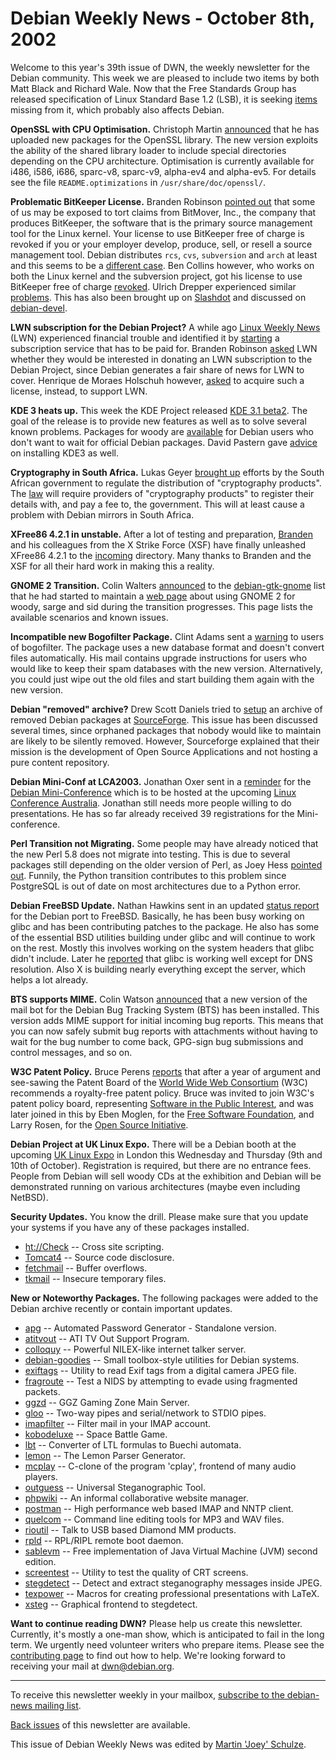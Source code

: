 
Debian Weekly News - October 8th, 2002
======================================


Welcome to this year's 39th issue of DWN, the weekly newsletter for the
Debian community. This week we are pleased to include two items by both Matt Black
and Richard Wale. Now that the Free Standards Group has released
specification of Linux Standard Base 1.2 (LSB), it is seeking [items](http://www.freestandards.org/linuxfuture/) missing from it,
which probably also affects Debian.


**OpenSSL with CPU Optimisation.** Christoph Martin [announced](https://lists.debian.org/debian-devel-0210/msg00061.html)
that he has uploaded new packages for the OpenSSL library. The new version exploits
the ability of the shared library loader to include special directories
depending on the CPU architecture. Optimisation is currently available
for i486, i586, i686, sparc-v8, sparc-v9, alpha-ev4 and alpha-ev5. For details see the file
`README.optimizations` in `/usr/share/doc/openssl/`.


**Problematic BitKeeper License.** Branden Robinson [pointed out](https://lists.debian.org/debian-devel-announce-0210/msg00002.html) that some of us may be exposed to tort claims from BitMover,
Inc., the company that produces BitKeeper, the software that is the primary
source management tool for the Linux kernel. Your license to use BitKeeper
free of charge is revoked if you or your employer develop, produce, sell, or
resell a source management tool. Debian distributes
`rcs`, `cvs`, `subversion` and
`arch` at least and this seems to be a [different case](http://www.uwsg.indiana.edu/hypermail/linux/kernel/0210.0/1500.html). Ben Collins however, who works on both the Linux kernel and
the subversion project, got his license to use BitKeeper free of charge [revoked](http://www.uwsg.indiana.edu/hypermail/linux/kernel/0210.0/1725.html). Ulrich Drepper experienced similar [problems](http://www.uwsg.indiana.edu/hypermail/linux/kernel/0210.0/1737.html). This has also been brought up on [Slashdot](http://yro.slashdot.org/yro/02/10/06/0518220.shtml) and
discussed on [debian-devel](https://lists.debian.org/debian-devel-0210/msg00245.html).


**LWN subscription for the Debian Project?** A while ago [Linux Weekly News](http://lwn.net/) (LWN) experienced financial
trouble and identified it by [starting](http://lwn.net/Articles/10688/) a subscription service that has to be paid for. Branden Robinson
[asked](https://lists.debian.org/debian-project-0210/msg00015.html)
LWN whether they would be interested in donating an LWN subscription to the
Debian Project, since Debian generates a fair share of news for LWN to
cover. Henrique de Moraes Holschuh however, [asked](https://lists.debian.org/debian-project-0210/msg00016.html) to
acquire such a license, instead, to support LWN.


**KDE 3 heats up.** This week the KDE Project released [KDE 3.1
beta2](http://www.kde.org/announcements/announce-3.1beta2.html). The goal of the release is to provide new features as well as to
solve several known problems. Packages for woody are [available](https://people.debian.org/~schoepf/kde3/woody)
for Debian users who don't want to wait for official Debian packages. David
Pastern gave [advice](https://lists.debian.org/debian-kde-0210/msg00073.html) on
installing KDE3 as well.


**Cryptography in South Africa.** Lukas Geyer [brought up](https://lists.debian.org/debian-legal-0210/msg00003.html)
efforts by the South African government to regulate the distribution of
"cryptography products". The [law](http://co.za/ect/a25-02.pdf)
will require providers of "cryptography products" to register their details
with, and pay a fee to, the government. This will at least cause a problem
with Debian mirrors in South Africa.


**XFree86 4.2.1 in unstable.** After a lot of testing and
preparation, [Branden](https://people.debian.org/~branden/) and his
colleagues from the X Strike Force (XSF) have finally unleashed XFree86 4.2.1
to the [incoming](https://lists.debian.org/debian-devel-announce-0210/msg00001.html) directory. Many thanks to Branden and the XSF for all their hard work
in making this a reality.


**GNOME 2 Transition.** Colin Walters [announced](https://lists.debian.org/debian-gtk-gnome-0210/msg00071.html)
to the [debian-gtk-gnome](https://lists.debian.org/debian-gtk-gnome/2002/) list that he had started to maintain a [web page](https://people.debian.org/~walters/gnome2.html) about using
GNOME 2 for woody, sarge and sid during the transition progresses.
This page lists the available scenarios and known issues.


**Incompatible new Bogofilter Package.** Clint Adams sent a [warning](https://lists.debian.org/debian-devel-0209/msg02148.html) to
users of bogofilter. The package uses a new database format and doesn't
convert files automatically. His mail contains upgrade instructions for
users who would like to keep their spam databases with the new version.
Alternatively, you could just wipe out the old files and start building them
again with the new version.


**Debian "removed" archive?** Drew Scott Daniels tried to [setup](https://lists.debian.org/debian-devel-0209/msg02202.html) an
archive of removed Debian packages at [SourceForge](http://sourceforge.net/). This issue has been discussed several times, since orphaned
packages that nobody would like to maintain are likely to be silently removed.
However, Sourceforge explained that their mission is the development of Open
Source Applications and not hosting a pure content repository.


**Debian Mini-Conf at LCA2003.** Jonathan Oxer sent in a [reminder](https://lists.debian.org/debian-devel-0210/msg00036.html)
for the [Debian Mini-Conference](http://lca.apt-cacher.org/) which is
to be hosted at the upcoming [Linux Conference
Australia](http://www.linux.conf.au/). Jonathan still needs more people willing to do presentations.
He has so far already received 39 registrations for the Mini-conference.


**Perl Transition not Migrating.** Some people may have
already noticed that the new Perl 5.8 does not migrate into testing. This is
due to several packages still depending on the older version of Perl, as Joey
Hess [pointed
out](https://lists.debian.org/debian-devel-0210/msg00185.html). Funnily, the Python transition contributes to this problem since
PostgreSQL is out of date on most architectures due to a Python error.


**Debian FreeBSD Update.** Nathan Hawkins sent in an updated
[status
report](https://lists.debian.org/debian-bsd-0209/msg00040.html) for the Debian port to FreeBSD. Basically, he has been busy working
on glibc and has been contributing patches to the package. He also has some
of the essential BSD utilities building under glibc and will continue to work
on the rest. Mostly this involves working on the system headers that glibc
didn't include. Later he [reported](https://lists.debian.org/debian-bsd-0210/msg00002.html) that
glibc is working well except for DNS resolution. Also X is building nearly
everything except the server, which helps a lot already.


**BTS supports MIME.** Colin Watson [announced](https://lists.debian.org/debian-devel-announce-0210/msg00005.html) that a new version of the mail bot for the Debian Bug Tracking
System (BTS) has been installed. This version adds MIME support for initial
incoming bug reports. This means that you can now safely submit bug reports
with attachments without having to wait for the bug number to come back,
GPG-sign bug submissions and control messages, and so on.


**W3C Patent Policy.** Bruce Perens [reports](http://slashdot.org/articles/02/10/07/1159206.shtml) that
after a year of argument and see-sawing the Patent Board of the [World Wide Web Consortium](http://www.w3.org/) (W3C) recommends a
royalty-free patent policy. Bruce was invited to join W3C's patent policy
board, representing [Software in the Public
Interest](https://www.spi-inc.org/), and was later joined in this by Eben Moglen, for the [Free Software Foundation](http://www.fsf.org/), and Larry Rosen, for
the [Open Source Initiative](http://opensource.org/).


**Debian Project at UK Linux Expo.** There will be a Debian
booth at the upcoming [UK Linux
Expo](https://www.debian.org/events/2002/1009-linuxexpo) in London this Wednesday and Thursday (9th and 10th of October).
Registration is required, but there are no entrance fees. People from Debian
will sell woody CDs at the exhibition and Debian will be demonstrated running
on various architectures (maybe even including NetBSD).


**Security Updates.** You know the drill. Please make sure
that you update your systems if you have any of these packages installed.


* [ht://Check](https://www.debian.org/security/2002/dsa-169) --
 Cross site scripting.
* [Tomcat4](https://www.debian.org/security/2002/dsa-170) --
 Source code disclosure.
* [fetchmail](https://www.debian.org/security/2002/dsa-171) --
 Buffer overflows.
* [tkmail](https://www.debian.org/security/2002/dsa-172) --
 Insecure temporary files.


**New or Noteworthy Packages.** The following packages were
added to the Debian archive recently or contain important updates.


* [apg](https://packages.debian.org/unstable/admin/apg)
 -- Automated Password Generator - Standalone version.
* [atitvout](https://packages.debian.org/unstable/misc/atitvout)
 -- ATI TV Out Support Program.
* [colloquy](https://packages.debian.org/unstable/net/colloquy)
 -- Powerful NILEX-like internet talker server.
* [debian-goodies](https://packages.debian.org/unstable/utils/debian-goodies)
 -- Small toolbox-style utilities for Debian systems.
* [exiftags](https://packages.debian.org/unstable/graphics/exiftags)
 -- Utility to read Exif tags from a digital camera JPEG file.
* [fragroute](https://packages.debian.org/unstable/net/fragroute)
 -- Test a NIDS by attempting to evade using fragmented packets.
* [ggzd](https://packages.debian.org/unstable/games/ggzd)
 -- GGZ Gaming Zone Main Server.
* [gloo](https://packages.debian.org/unstable/utils/gloo)
 -- Two-way pipes and serial/network to STDIO pipes.
* [imapfilter](https://packages.debian.org/unstable/mail/imapfilter)
 -- Filter mail in your IMAP account.
* [kobodeluxe](https://packages.debian.org/unstable/games/kobodeluxe)
 -- Space Battle Game.
* [lbt](https://packages.debian.org/unstable/math/lbt)
 -- Converter of LTL formulas to Buechi automata.
* [lemon](https://packages.debian.org/unstable/devel/lemon)
 -- The Lemon Parser Generator.
* [mcplay](https://packages.debian.org/unstable/sound/mcplay)
 -- C-clone of the program 'cplay', frontend of many audio players.
* [outguess](https://packages.debian.org/unstable/utils/outguess)
 -- Universal Steganographic Tool.
* [phpwiki](https://packages.debian.org/unstable/web/phpwiki)
 -- An informal collaborative website manager.
* [postman](https://packages.debian.org/unstable/web/postman)
 -- High performance web based IMAP and NNTP client.
* [quelcom](https://packages.debian.org/unstable/sound/quelcom)
 -- Command line editing tools for MP3 and WAV files.
* [rioutil](https://packages.debian.org/unstable/sound/rioutil)
 -- Talk to USB based Diamond MM products.
* [rpld](https://packages.debian.org/unstable/net/rpld)
 -- RPL/RIPL remote boot daemon.
* [sablevm](https://packages.debian.org/unstable/interpreters/sablevm)
 -- Free implementation of Java Virtual Machine (JVM) second edition.
* [screentest](https://packages.debian.org/unstable/utils/screentest)
 -- Utility to test the quality of CRT screens.
* [stegdetect](https://packages.debian.org/unstable/utils/stegdetect)
 -- Detect and extract steganography messages inside JPEG.
* [texpower](https://packages.debian.org/unstable/tex/texpower)
 -- Macros for creating professional presentations with LaTeX.
* [xsteg](https://packages.debian.org/unstable/utils/xsteg)
 -- Graphical frontend to stegdetect.


**Want to continue reading DWN?** Please help us create this
newsletter. Currently, it's mostly a one-man show, which is anticipated to
fail in the long term. We urgently need volunteer writers who prepare items.
Please see the [contributing
page](https://www.debian.org/News/weekly/contributing) to find out how to help. We're looking forward to receiving your
mail at [dwn@debian.org](mailto:dwn@debian.org).




---



 To receive this newsletter weekly in your mailbox, [subscribe to the debian-news mailing list](https://lists.debian.org/debian-news/).



[Back issues](https://www.debian.org/News/weekly/) of this newsletter are available.



This issue of Debian Weekly News was edited by [Martin 'Joey' Schulze](mailto:dwn@debian.org).





